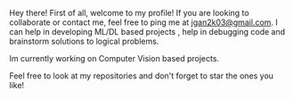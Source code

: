 Hey there! First of all, welcome to my profile! If you are looking to collaborate or contact me, feel free to ping me at jgan2k03@gmail.com. I can help in developing ML/DL based projects , help in debugging code and  brainstorm solutions to logical problems.

Im currently working on Computer Vision based projects.

Feel free to look at my repositories and don't forget to star the ones you like!

<!---
A-V-Jagannathan/A-V-Jagannathan is a ✨ special ✨ repository because its `README.md` (this file) appears on your GitHub profile.
You can click the Preview link to take a look at your changes.
--->
